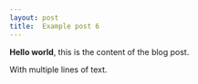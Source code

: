 ```yaml
---
layout: post
title:  Example post 6
---
```


**Hello world**, this is the content of the blog post.

With multiple lines of text.